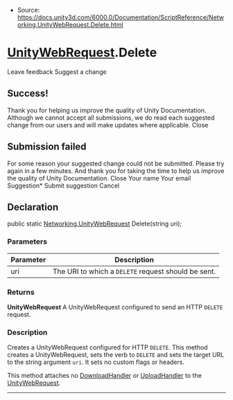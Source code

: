 * Source: https://docs.unity3d.com/6000.0/Documentation/ScriptReference/Networking.UnityWebRequest.Delete.html

#  [UnityWebRequest](https://docs.unity3d.com/6000.0/Documentation/ScriptReference/Networking.UnityWebRequest.html).Delete
Leave feedback
Suggest a change
## Success!
Thank you for helping us improve the quality of Unity Documentation. Although we cannot accept all submissions, we do read each suggested change from our users and will make updates where applicable.
Close
## Submission failed
For some reason your suggested change could not be submitted. Please <a>try again</a> in a few minutes. And thank you for taking the time to help us improve the quality of Unity Documentation.
Close
Your name Your email Suggestion* Submit suggestion
Cancel
## Declaration
public static [Networking.UnityWebRequest](https://docs.unity3d.com/6000.0/Documentation/ScriptReference/Networking.UnityWebRequest.html) Delete(string uri); 
### Parameters
Parameter | Description  
---|---  
uri | The URI to which a `DELETE` request should be sent.  
### Returns
**UnityWebRequest** A UnityWebRequest configured to send an HTTP `DELETE` request. 
### Description
Creates a UnityWebRequest configured for HTTP `DELETE`.
This method creates a UnityWebRequest, sets the verb to `DELETE` and sets the target URL to the string argument `uri`. It sets no custom flags or headers.  
  
This method attaches no [DownloadHandler](https://docs.unity3d.com/6000.0/Documentation/ScriptReference/Networking.DownloadHandler.html) or [UploadHandler](https://docs.unity3d.com/6000.0/Documentation/ScriptReference/Networking.UploadHandler.html) to the [UnityWebRequest](https://docs.unity3d.com/6000.0/Documentation/ScriptReference/Networking.UnityWebRequest.html).
* * *
